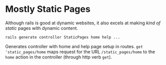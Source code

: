 # Mostly Static Pages
Although rails is good at dynamic websites, it also excels at making *kind of static* pages with dynamic content.

`rails generate controller StaticPages home help ...`

Generates controller with home and help page setup in routes. `get 'static_pages/home` maps request for the URL `/static_pages/home` to the `home` action in the controller (through http verb `get`). 

